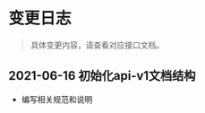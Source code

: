 变更日志
========================================
> 具体变更内容，请查看对应接口文档。




## 2021-06-16 初始化api-v1文档结构
- 编写相关规范和说明
